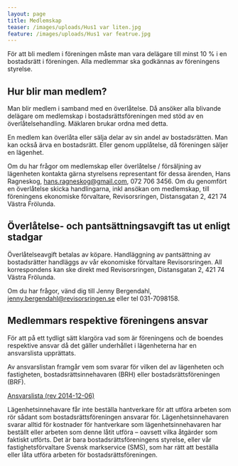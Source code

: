 ```yaml
---
layout: page
title: Medlemskap
teaser: /images/uploads/Hus1 var liten.jpg
feature: /images/uploads/Hus1 var featrue.jpg
---
```

För att bli medlem i föreningen måste man vara delägare till minst 10 % i en bostadsrätt i föreningen. Alla medlemmar ska godkännas av föreningens styrelse.

## Hur blir man medlem?

Man blir medlem i samband med en överlåtelse. Då ansöker alla blivande delägare om medlemskap i bostadsrättsföreningen med stöd av en överlåtelsehandling. Mäklaren brukar ordna med detta. 

En medlem kan överlåta eller sälja delar av sin andel av bostadsrätten. Man kan också ärva en bostadsrätt. Eller genom upplåtelse, då föreningen säljer en lägenhet.

Om du har frågor om medlemskap eller överlåtelse / försäljning av lägenheten kontakta gärna styrelsens representant för dessa ärenden, Hans Ragneskog, hans.ragneskog@gmail.com, 072 706 3456. Om du genomfört en överlåtelse skicka handlingarna, inkl ansökan om medlemskap, till föreningens ekonomiske förvaltare, Revisorsringen, Distansgatan 2, 421 74 Västra Frölunda.

## Överlåtelse- och pantsättningsavgift tas ut enligt stadgar

Överlåtelseavgift betalas av köpare. Handläggning av pantsättning av bostadsrätter handläggs av vår ekonomiske förvaltare Revisorsringen. All korrespondens kan ske direkt med Revisorsringen, Distansgatan 2, 421 74 Västra Frölunda.

Om du har frågor, vänd dig till Jenny Bergendahl, jenny.bergendahl@revisorsringen.se eller tel 031-7098158.

## Medlemmars respektive föreningens ansvar

För att på ett tydligt sätt klargöra vad som är föreningens och de boendes respektive ansvar då det gäller underhållet i lägenheterna har en ansvarslista upprättats.

Av ansvarslistan framgår vem som svarar för vilken del av lägenheten och fastigheten, bostadsrättsinnehavaren (BRH) eller bostadsrättsföreningen (BRF).

[Ansvarslista (rev 2014-12-06)](/images/uploads/Ansvarsfordelning_rev_Brf_bilaga_2014-12-06.pdf)

Lägenhetsinnehavare får inte beställa hantverkare för att utföra arbeten som rör sådant som bostadsrättsföreningen ansvarar för. Lägenhetsinnehavaren svarar alltid för kostnader för hantverkare som lägenhetsinnehavaren har beställt eller arbeten som denne låtit utföra – oavsett vilka åtgärder som faktiskt utförts. Det är bara bostadsrättsföreningens styrelse, eller vår fastighetsförvaltare Svensk markservice (SMS), som har rätt att beställa eller låta utföra arbeten för bostadsrättsföreningen.
